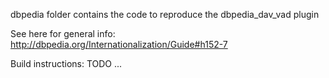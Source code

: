 dbpedia folder contains the code to reproduce the dbpedia_dav_vad plugin

See here for general info: http://dbpedia.org/Internationalization/Guide#h152-7

Build instructions:
TODO ...
